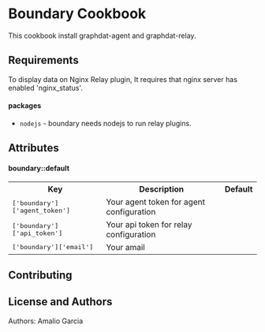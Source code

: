 Boundary Cookbook
=================

This cookbook install graphdat-agent and graphdat-relay.

Requirements
------------


To display data on Nginx Relay plugin, It requires that nginx server has enabled 'nginx_status'. 


#### packages
- `nodejs` - boundary needs nodejs to run relay plugins.

Attributes
----------

#### boundary::default
<table>
  <tr>
    <th>Key</th>
    <th>Description</th>
    <th>Default</th>
  </tr>
  <tr>
    <td><tt>['boundary']['agent_token']</tt></td>
    <td>Your agent token for agent configuration</td>
    <td><tt></tt></td>
  </tr>
    <tr>
    <td><tt>['boundary']['api_token']</tt></td>
    <td>Your api token for relay configuration</td>
    <td><tt></tt></td>
  </tr>
    <tr>
    <td><tt>['boundary']['email']</tt></td>
    <td>Your amail</td>
    <td><tt></tt></td>
  </tr>
</table>


Contributing
------------



License and Authors
-------------------
Authors: Amalio Garcia
